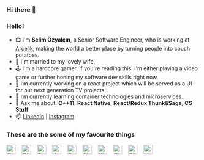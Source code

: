 ### Hi there 👋

<!--
**Galdoren/Galdoren** is a ✨ _special_ ✨ repository because its `README.md` (this file) appears on your GitHub profile.

Here are some ideas to get you started:

- 🔭 I’m currently working on ...
- 🌱 I’m currently learning ...
- 👯 I’m looking to collaborate on ...
- 🤔 I’m looking for help with ...
- 💬 Ask me about ...
- 📫 How to reach me: ...
- 😄 Pronouns: ...
- ⚡ Fun fact: ...
-->

### Hello!

- 📺 I'm **Selim Özyalçın**, a Senior Software Engineer, who is working at [Arçelik](https://www.arcelik.com.tr/), making the world a better place by turning people into couch potatoes.
- 💍 I'm married to my lovely wife.
- 🕹 I'm a hardcore gamer, if you're reading this, I'm either playing a video game or further honing my software dev skills right now.
- 🔭 I’m currently working on a react project which will be served as a UI for our next generation TV projects.
- 🌱 I’m currently learning container technologies and microservices.
- 💬 Ask me about: **C++11**, **React Native**, **React/Redux Thunk&Saga**, **CS Stuff**
- 📫 [LinkedIn](https://www.linkedin.com/in/selim-%C3%B6zyal%C3%A7in-b2634256/) | [Instagram](https://www.instagram.com/ozyalcinselim/)

### These are the some of my favourite things
<img src="https://raw.githubusercontent.com/isocpp/logos/master/cpp_logo.svg" alt="C++" height="24px">&nbsp;&nbsp;&nbsp;&nbsp;<img src="https://upload.wikimedia.org/wikipedia/commons/7/7a/C_Sharp_logo.svg" alt="C#" height="24px">&nbsp;&nbsp;&nbsp;&nbsp;<img src="https://raw.githubusercontent.com/remojansen/logo.ts/master/ts.png" alt="TypeScript" height="24">&nbsp;&nbsp;&nbsp;&nbsp;<img src="https://upload.wikimedia.org/wikipedia/commons/9/99/Unofficial_JavaScript_logo_2.svg" alt="JavaScript" height="24">&nbsp;&nbsp;&nbsp;&nbsp;<img src="https://upload.wikimedia.org/wikipedia/commons/a/a7/React-icon.svg" alt="React" height="24">&nbsp;&nbsp;&nbsp;&nbsp;<img src="https://upload.wikimedia.org/wikipedia/commons/3/37/Firebase_Logo.svg" alt="Firebase" height="24">&nbsp;&nbsp;&nbsp;&nbsp;<img src="https://upload.wikimedia.org/wikipedia/commons/9/9a/Visual_Studio_Code_1.35_icon.svg" alt="Visual Studio Code" height="24">&nbsp;&nbsp;&nbsp;&nbsp;<img src="https://upload.wikimedia.org/wikipedia/commons/0/0b/Qt_logo_2016.svg" alt="Qt" height="24">&nbsp;&nbsp;&nbsp;&nbsp;<img src="https://upload.wikimedia.org/wikipedia/commons/3/3f/Git_icon.svg" alt="Git" height="24">&nbsp;&nbsp;&nbsp;&nbsp;<img src="https://upload.wikimedia.org/wikipedia/commons/3/35/Tux.svg" alt="Linux" height="24">
